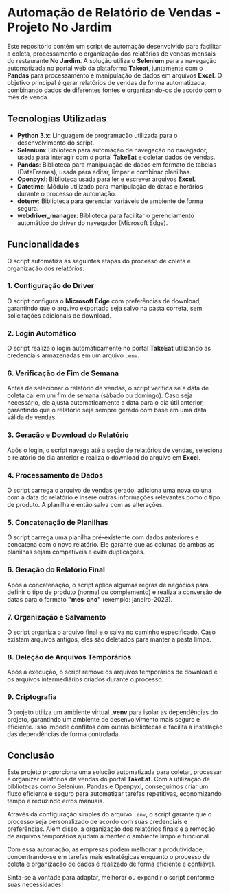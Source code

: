 # Automação de Relatório de Vendas - Projeto No Jardim

Este repositório contém um script de automação desenvolvido para facilitar a coleta, processamento e organização dos relatórios de vendas mensais do restaurante **No Jardim**. A solução utiliza o **Selenium** para a navegação automatizada no portal web da plataforma **Takeat**, juntamente com o **Pandas** para processamento e manipulação de dados em arquivos **Excel**. O objetivo principal é gerar relatórios de vendas de forma automatizada, combinando dados de diferentes fontes e organizando-os de acordo com o mês de venda.

## Tecnologias Utilizadas

- **Python 3.x**: Linguagem de programação utilizada para o desenvolvimento do script.
- **Selenium**: Biblioteca para automação de navegação no navegador, usada para interagir com o portal **TakeEat** e coletar dados de vendas.
- **Pandas**: Biblioteca para manipulação de dados em formato de tabelas (DataFrames), usada para editar, limpar e combinar planilhas.
- **Openpyxl**: Biblioteca usada para ler e escrever arquivos **Excel**.
- **Datetime**: Módulo utilizado para manipulação de datas e horários durante o processo de automação.
- **dotenv**: Biblioteca para gerenciar variáveis de ambiente de forma segura.
- **webdriver_manager**: Biblioteca para facilitar o gerenciamento automático do driver do navegador (Microsoft Edge).

## Funcionalidades

O script automatiza as seguintes etapas do processo de coleta e organização dos relatórios:

### 1. **Configuração do Driver**
O script configura o **Microsoft Edge** com preferências de download, garantindo que o arquivo exportado seja salvo na pasta correta, sem solicitações adicionais de download.

### 2. **Login Automático**
O script realiza o login automaticamente no portal **TakeEat** utilizando as credenciais armazenadas em um arquivo `.env`.

### 6. **Verificação de Fim de Semana**
Antes de selecionar o relatório de vendas, o script verifica se a data de coleta cai em um fim de semana (sábado ou domingo). Caso seja necessário, ele ajusta automaticamente a data para o dia útil anterior, garantindo que o relatório seja sempre gerado com base em uma data válida de vendas.

### 3. **Geração e Download do Relatório**
Após o login, o script navega até a seção de relatórios de vendas, seleciona o relatório do dia anterior e realiza o download do arquivo em **Excel**.

### 4. **Processamento de Dados**
O script carrega o arquivo de vendas gerado, adiciona uma nova coluna com a data do relatório e insere outras informações relevantes como o tipo de produto. A planilha é então salva com as alterações.

### 5. **Concatenação de Planilhas**
O script carrega uma planilha pré-existente com dados anteriores e concatena com o novo relatório. Ele garante que as colunas de ambas as planilhas sejam compatíveis e evita duplicações.

### 6. **Geração do Relatório Final**
Após a concatenação, o script aplica algumas regras de negócios para definir o tipo de produto (normal ou complemento) e realiza a conversão de datas para o formato **"mes-ano"** (exemplo: janeiro-2023).

### 7. **Organização e Salvamento**
O script organiza o arquivo final e o salva no caminho especificado. Caso existam arquivos antigos, eles são deletados para manter a pasta limpa.

### 8. **Deleção de Arquivos Temporários**
Após a execução, o script remove os arquivos temporários de download e os arquivos intermediários criados durante o processo.

### 9. **Criptografia**
O projeto utiliza um ambiente virtual **.venv** para isolar as dependências do projeto, garantindo um ambiente de desenvolvimento mais seguro e eficiente. Isso impede conflitos com outras bibliotecas e facilita a instalação das dependências de forma controlada.

## Conclusão

Este projeto proporciona uma solução automatizada para coletar, processar e organizar relatórios de vendas do portal **TakeEat**. Com a utilização de bibliotecas como Selenium, Pandas e Openpyxl, conseguimos criar um fluxo eficiente e seguro para automatizar tarefas repetitivas, economizando tempo e reduzindo erros manuais.

Através da configuração simples do arquivo `.env`, o script garante que o processo seja personalizado de acordo com suas credenciais e preferências. Além disso, a organização dos relatórios finais e a remoção de arquivos temporários ajudam a manter o ambiente limpo e funcional.

Com essa automação, as empresas podem melhorar a produtividade, concentrando-se em tarefas mais estratégicas enquanto o processo de coleta e organização de dados é realizado de forma eficiente e confiável.

Sinta-se à vontade para adaptar, melhorar ou expandir o script conforme suas necessidades!





